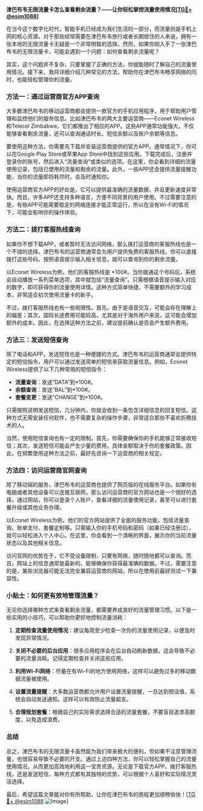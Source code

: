 **津巴布韦无限流量卡怎么查看剩余流量？——让你轻松掌控流量使用情况[[TG💪+ @esim1088](https://t.me/s/esim1088)]**

在当今这个数字化时代，智能手机已经成为我们生活的一部分，而流量则是手机上网的核心资源。对于那些经常需要在津巴布韦旅行或者长期居住的人来说，拥有一张本地的无限流量卡无疑是一个非常明智的选择。然而，如果你刚入手了一张津巴布韦的无限流量卡，可能会遇到一个问题：如何查看剩余流量呢？

其实，这个问题并不复杂，只要掌握了正确的方法，你就能随时了解自己的流量使用情况。接下来，我将详细介绍几种常见的方法，帮助你在津巴布韦畅享网络的同时，也能轻松管理你的流量。

### 方法一：通过运营商官方APP查询

大多数津巴布韦的移动运营商都会提供一款官方的手机应用程序，用于帮助用户管理和监控他们的服务信息。比如津巴布韦的两大主要运营商——Econet Wireless和Telecel Zimbabwe，它们都推出了相应的APP。这些APP通常功能强大，不仅能够查看剩余流量，还可以查询通话时长、短信余额以及账户余额等信息。

要使用这种方法，你需要先下载并安装运营商提供的官方APP。通常情况下，你可以在Google Play Store或苹果App Store中找到这些应用。下载完成后，注册并登录你的账号，然后进入“流量查询”或类似的选项。在这里，你会看到详细的流量使用记录，包括已使用的流量和剩余的流量。此外，一些APP还会提供流量提醒功能，当你的流量即将耗尽时，会及时通知你。

使用运营商官方APP的好处是，它可以提供最准确的流量数据，并且更新速度非常快。而且，许多APP还支持多种语言，方便不同背景的用户使用。不过需要注意的是，有些APP可能需要稳定的网络连接才能正常运行，所以在没有Wi-Fi的情况下，可能会影响你的操作体验。

### 方法二：拨打客服热线查询

如果你不想下载APP，或者暂时无法访问网络，那么拨打运营商的客服热线也是一个不错的选择。津巴布韦的运营商通常会为用户提供免费的客服热线，你可以直接拨打这些号码，按照语音提示输入相关信息，就可以查询到你的剩余流量。

以Econet Wireless为例，他们的客服热线是 *100#。当你拨通这个号码后，系统会自动播放一系列菜单选项，其中就包括“流量查询”。只需根据语音提示输入对应的数字，即可获得你的流量使用详情。这种方式简单快捷，不需要额外的学习成本，非常适合初次使用流量卡的新手。

不过，拨打客服热线也有一些局限性。首先，由于是语音交互，可能会存在理解上的偏差；其次，国际长途费用可能较高，尤其是对于海外用户来说，这可能会增加额外的成本。因此，在选择这种方法之前，建议提前确认是否会产生额外费用。

### 方法三：发送短信查询

除了电话和APP，发送短信也是一种便捷的方式。津巴布韦的运营商通常会提供特定的短信指令，用户可以通过发送简单的短信来获取流量信息。例如，Econet Wireless提供了以下几种常用的短信指令：

- **流量查询**：发送“DATA”到*100#。
- **余额查询**：发送“BAL”到*100#。
- **套餐变更**：发送“CHANGE”到*100#。

只需按照说明发送短信，几分钟内，你就会收到一条包含详细信息的回复短信。这种方式无需安装任何软件，也不需要复杂的操作步骤，非常适合那些不喜欢折腾技术的人。

当然，使用短信查询也有一定的限制。首先，你需要确保你的手机能够正常接收短信；其次，发送短信可能会产生少量的费用，具体金额取决于你的套餐政策。因此，在频繁使用这种方法之前，最好先咨询一下运营商的相关规定。

### 方法四：访问运营商官网查询

除了移动端的服务，津巴布韦的运营商也提供了网页版的在线服务平台。如果你有电脑或者其他设备可以连接互联网，那么访问运营商的官方网站也是一个很好的选择。通过网站，你可以登录个人账户，查看详细的流量使用记录，甚至可以进行套餐升级或其他业务办理。

以Econet Wireless为例，他们的官方网站提供了全面的服务功能，包括流量查询、账单支付、套餐定制等。只需输入你的手机号码和密码（如果已经注册过），就可以轻松进入个人中心。在这里，你会看到一个清晰的界面，展示你的当前流量状态以及其他相关信息。

访问官网的优势在于，它不受设备限制，只要有网络，随时随地都可以查询。而且，网站上的信息通常是最新的，能够确保你获得最准确的数据。不过，需要注意的是，某些浏览器可能无法完全兼容运营商的网站，所以在使用前最好测试一下兼容性。

### 小贴士：如何更有效地管理流量？

无论你选择哪种方式来查看剩余流量，都需要养成良好的流量管理习惯。以下是一些实用的小技巧，可以帮助你更好地控制流量消耗：

1. **定期检查流量使用情况**：建议每周至少检查一次你的流量使用记录，以便及时发现异常情况。
   
2. **关闭不必要的后台应用**：很多应用程序会在后台自动刷新数据，这会导致不必要的流量消耗。记得定期检查并关闭这些应用。

3. **利用Wi-Fi网络**：尽量在有Wi-Fi的地方使用网络，这样可以避免过多的移动数据流量被使用。

4. **设置流量提醒**：大多数运营商都允许用户设置流量提醒，一旦达到预设值，系统会自动发送通知。这样可以有效防止流量超支。

5. **合理规划套餐**：根据自己的实际需求选择合适的流量套餐，不要盲目追求高额度，以免造成浪费。

### 总结

总之，津巴布韦的无限流量卡虽然能为我们带来极大的便利，但如果不注意管理流量，也很容易导致不必要的开支。通过上述四种方法，你可以轻松掌握自己的流量使用情况，从而更加高效地利用这一宝贵资源。无论是下载官方APP、拨打客服热线，还是发送短信，每种方式都有其独特的优势，可以根据个人喜好和实际情况灵活选择。

最后，希望这篇文章能对你有所帮助，让你在津巴布韦的旅程更加顺畅愉快！[[TG💪+ @esim1088](https://t.me/s/esim1088) ![Image](https://i.postimg.cc/4NQfJmqS/Snipaste-2025-05-13-00-14-12.png)]